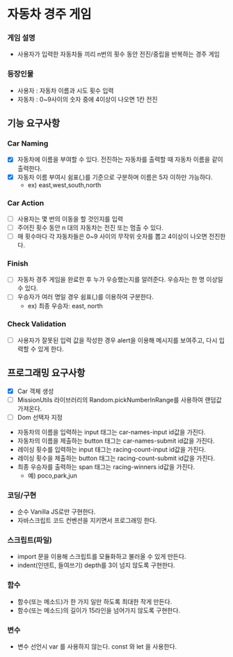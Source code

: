 # 자동차 경주 게임

### 게임 설명

- 사용자가 입력한 자동차들 끼리 n번의 횟수 동안 전진/중립을 반복하는 경주 게임

### 등장인물

- 사용자 : 자동차 이름과 시도 횟수 입력
- 자동차 : 0~9사이의 숫자 중에 4이상이 나오면 1칸 전진

## 기능 요구사항

### Car Naming

- [x] 자동차에 이름을 부여할 수 있다. 전진하는 자동차를 출력할 때 자동차 이름을 같이 출력한다.
- [x] 자동차 이름 부여시 쉼표(,)를 기준으로 구분하며 이름은 5자 이하만 가능하다.
  - ex) east,west,south,north

### Car Action

- [ ] 사용자는 몇 번의 이동을 할 것인지를 입력
- [ ] 주어진 횟수 동안 n 대의 자동차는 전진 또는 멈출 수 있다.
- [ ] 매 횟수마다 각 자동차들은 0~9 사이의 무작위 숫자를 뽑고 4이상이 나오면 전진한다.

### Finish

- [ ] 자동차 경주 게임을 완료한 후 누가 우승했는지를 알려준다. 우승자는 한 명 이상일 수 있다.
- [ ] 우승자가 여러 명일 경우 쉼표(,)를 이용하여 구분한다.
  - ex) 최종 우승자: east, north

### Check Validation

- [ ] 사용자가 잘못된 입력 값을 작성한 경우 alert을 이용해 메시지를 보여주고, 다시 입력할 수 있게 한다.

## 프로그래밍 요구사항

- [x] Car 객체 생성
- [ ] MissionUtils 라이브러리의 Random.pickNumberInRange를 사용하여 랜덤값 가져온다.
- [ ] Dom 선택자 지정
- 자동차의 이름을 입력하는 input 태그는 car-names-input id값을 가진다.
- 자동차의 이름을 제출하는 button 태그는 car-names-submit id값을 가진다.
- 레이싱 횟수를 입력하는 input 태그는 racing-count-input id값을 가진다.
- 레이싱 횟수을 제출하는 button 태그는 racing-count-submit id값을 가진다.
- 최종 우승자를 출력하는 span 태그는 racing-winners id값을 가진다.
  - 예) <span id="racing-winners">poco,park,jun</span>

### 코딩/구현

- 순수 Vanilla JS로만 구현한다.
- 자바스크립트 코드 컨벤션을 지키면서 프로그래밍 한다.

### 스크립트(파일)

- import 문을 이용해 스크립트를 모듈화하고 불러올 수 있게 만든다.
- indent(인덴트, 들여쓰기) depth를 3이 넘지 않도록 구현한다.

### 함수

- 함수(또는 메소드)가 한 가지 일만 하도록 최대한 작게 만든다.
- 함수(또는 메소드)의 길이가 15라인을 넘어가지 않도록 구현한다.

### 변수

- 변수 선언시 var 를 사용하지 않는다. const 와 let 을 사용한다.
